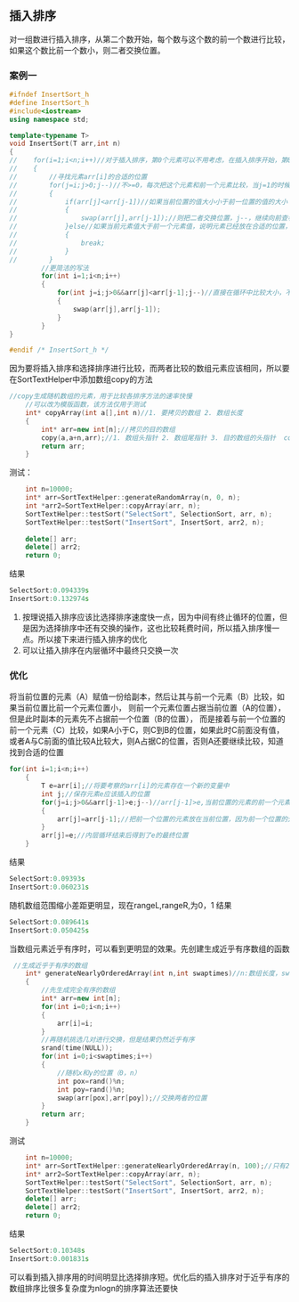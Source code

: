 ## 插入排序
对一组数进行插入排序，从第二个数开始，每个数与这个数的前一个数进行比较，如果这个数比前一个数小，则二者交换位置。

### 案例一
```c++
#ifndef InsertSort_h
#define InsertSort_h
#include<iostream>
using namespace std;

template<typename T>
void InsertSort(T arr,int n)
{
//    for(i=1;i<n;i++)//对于插入排序，第0个元素可以不用考虑，在插入排序开始，第0个元素已经有序，不需要 把它插入前面的位置，所以从第二个即索引值为1的元素开始考察
//    {
//        //寻找元素arr[i]的合适的位置
//        for(j=i;j>0;j--)//不>=0，每次把这个元素和前一个元素比较，当j=1的时候，判断能不能和0交换位置，所以最多到j=1;j=i,即从当前位置考察
//        {
//            if(arr[j]<arr[j-1])//如果当前位置的值大小小于前一位置的值的大小
//            {
//                swap(arr[j],arr[j-1]);//则把二者交换位置，j--，继续向前查看
//            }else//如果当前元素值大于前一个元素值，说明元素已经放在合适的位置，就终止该循环，考察下一个i的元素
//            {
//                break;
//            }
//        }
        //更简洁的写法
        for(int i=1;i<n;i++)
        {
            for(int j=i;j>0&&arr[j]<arr[j-1];j--)//直接在循环中比较大小，不符合则进行下一次循环，所以插入排序比选择排序快一点,但是根据测试结果来看选择排序速率更快，所以要进行插入排序的优化
            {
                swap(arr[j],arr[j-1]);
            }
        }
}

#endif /* InsertSort_h */
```
因为要将插入排序和选择排序进行比较，而两者比较的数组元素应该相同，所以要在SortTextHelper中添加数组copy的方法
```c++
//copy生成随机数组的元素，用于比较各排序方法的速率快慢
    //可以改为模版函数，该方法仅用于测试
    int* copyArray(int a[],int n)//1. 要拷贝的数组 2. 数组长度
    {
        int* arr=new int[n];//拷贝的目的数组
        copy(a,a+n,arr);//1. 数组头指针 2. 数组尾指针 3. 目的数组的头指针  copy是std中的内置函数
        return arr;
    }
```
测试：
```c++
    int n=10000;
    int* arr=SortTextHelper::generateRandomArray(n, 0, n);
    int *arr2=SortTextHelper::copyArray(arr, n);
    SortTextHelper::testSort("SelectSort", SelectionSort, arr, n);
    SortTextHelper::testSort("InsertSort", InsertSort, arr2, n);
    
    delete[] arr;
    delete[] arr2;
    return 0;
```
结果
```c++
SelectSort:0.094339s
InsertSort:0.132974s
```
1. 按理说插入排序应该比选择排序速度快一点，因为中间有终止循环的位置，但是因为选择排序中还有交换的操作，这也比较耗费时间，所以插入排序慢一点。所以接下来进行插入排序的优化
2. 可以让插入排序在内层循环中最终只交换一次

### 优化
将当前位置的元素（A）赋值一份给副本，然后让其与前一个元素（B）比较，如果当前位置比前一个元素位置小，
则前一个元素位置占据当前位置（A的位置），但是此时副本的元素先不占据前一个位置（B的位置），
而是接着与前一个位置的前一个元素（C）比较，如果A小于C，则C到B的位置，如果此时C前面没有值，
或者A与C前面的值比较A比较大，则A占据C的位置，否则A还要继续比较，知道找到合适的位置
```c++
for(int i=1;i<n;i++)
    {
        T e=arr[i];//将要考察的arr[i]的元素存在一个新的变量中
        int j;//保存元素e应该插入的位置
        for(j=i;j>0&&arr[j-1]>e;j--)//arr[j-1]>e,当前位置的元素的前一个元素仍然大于e，说明j不是e的位置
        {
            arr[j]=arr[j-1];//把前一个位置的元素放在当前位置，因为前一个位置的元素大于当前位置，
        }
        arr[j]=e;//内层循环结束后得到了e的最终位置
    }
```
结果
```c++
SelectSort:0.09393s
InsertSort:0.060231s
```
随机数组范围缩小差距更明显，现在rangeL,rangeR,为0，1
结果
```c++
SelectSort:0.089641s
InsertSort:0.050425s
```
当数组元素近乎有序时，可以看到更明显的效果。先创建生成近乎有序数组的函数
```c++
 //生成近乎于有序的数组
    int* generateNearlyOrderedArray(int n,int swaptimes)//n:数组长度，swaptimes：交换次数
    {
        //先生成完全有序的数组
        int* arr=new int[n];
        for(int i=0;i<n;i++)
        {
            arr[i]=i;
        }
        //再随机挑选几对进行交换，但是结果仍然近乎有序
        srand(time(NULL));
        for(int i=0;i<swaptimes;i++)
        {
            //随机x和y的位置（0，n）
            int pox=rand()%n;
            int poy=rand()%n;
            swap(arr[pox],arr[poy]);//交换两者的位置
        }
        return arr;
    }
```
测试
```c++
    int n=10000;
    int* arr=SortTextHelper::generateNearlyOrderedArray(n, 100);//只有200个元素没在应该的位置
    int* arr2=SortTextHelper::copyArray(arr, n);
    SortTextHelper::testSort("SelectSort", SelectionSort, arr, n);
    SortTextHelper::testSort("InsertSort", InsertSort, arr2, n);
    delete[] arr;
    delete[] arr2;
    return 0;
```
结果
```c++
SelectSort:0.10348s
InsertSort:0.001831s
```
可以看到插入排序用的时间明显比选择排序短。优化后的插入排序对于近乎有序的数组排序比很多复杂度为nlogn的排序算法还要快

